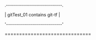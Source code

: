 .----------------------------.

| gitTest_01 contains git-tf |

'----------------------------'

==============================
